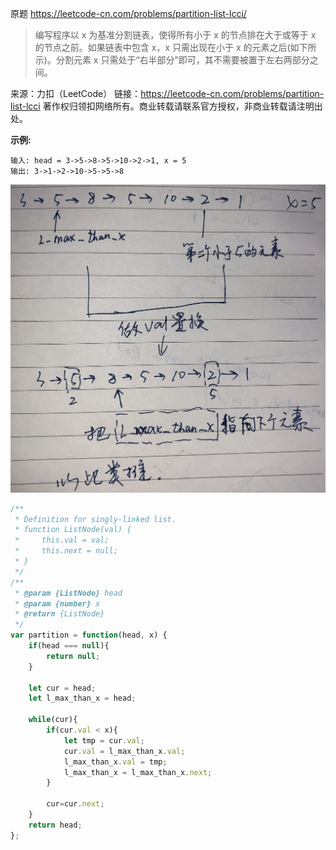 原题 https://leetcode-cn.com/problems/partition-list-lcci/

> 编写程序以 x 为基准分割链表，使得所有小于 x 的节点排在大于或等于 x 的节点之前。如果链表中包含 x，x 只需出现在小于 x 的元素之后(如下所示)。分割元素 x 只需处于“右半部分”即可，其不需要被置于左右两部分之间。

来源：力扣（LeetCode）
链接：https://leetcode-cn.com/problems/partition-list-lcci
著作权归领扣网络所有。商业转载请联系官方授权，非商业转载请注明出处。

**示例:**
```
输入: head = 3->5->8->5->10->2->1, x = 5
输出: 3->1->2->10->5->5->8
```
![partition-list-lcci](./../../../assets/algorithm/linked-list/partition-list-lcci.jpeg)

```js
/**
 * Definition for singly-linked list.
 * function ListNode(val) {
 *     this.val = val;
 *     this.next = null;
 * }
 */
/**
 * @param {ListNode} head
 * @param {number} x
 * @return {ListNode}
 */
var partition = function(head, x) {
    if(head === null){
        return null;
    }

    let cur = head;
    let l_max_than_x = head;

    while(cur){
        if(cur.val < x){
            let tmp = cur.val;
            cur.val = l_max_than_x.val;
            l_max_than_x.val = tmp;
            l_max_than_x = l_max_than_x.next;
        }

        cur=cur.next;
    }
    return head;
};
```
